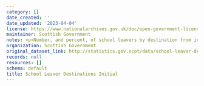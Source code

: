 ```yaml
---
category: []
date_created: ''
date_updated: '2023-04-04'
license: https://www.nationalarchives.gov.uk/doc/open-government-licence/version/3/
maintainer: Scottish Government
notes: <p>Number, and percent, of school leavers by destination from initial survey</p>
organization: Scottish Government
original_dataset_link: http://statistics.gov.scot/data/school-leaver-destinations
records: null
resources: []
schema: default
title: School Leaver Destinations Initial
---
```


